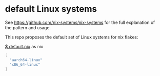 # default Linux systems

See <https://github.com/nix-systems/nix-systems> for the full explanation of
the pattern and usage.

This repo proposes the default set of Linux systems for nix flakes:

[$ default.nix](default.nix) as nix
```nix
[
  "aarch64-linux"
  "x86_64-linux"
]
```

